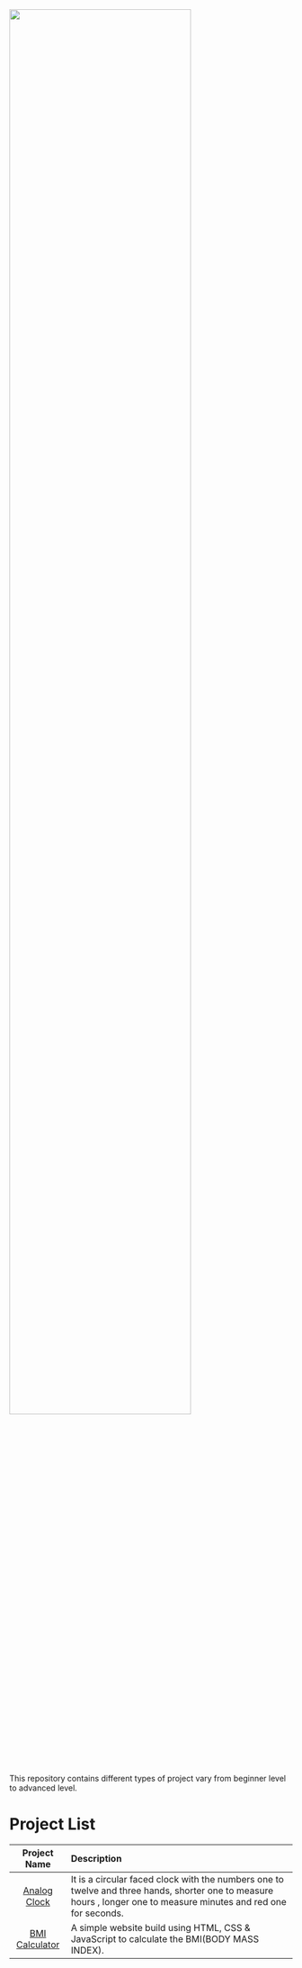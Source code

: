 <img src="https://github.com/khushi-purwar/Web-Dev-ProjectKart/blob/master/thumbnail.png" height="80%" width="80%" />

This repository contains different types of project vary from beginner level to advanced level.
# Project List
| Project Name      | Description | 
| :---:        |    :----   |  
| [Analog Clock](https://khushi-purwar.github.io/WebDev-ProjectKart/Analog%20Clock/index.html)     | It is a circular faced clock with the numbers one to twelve and three hands, shorter one to measure hours , longer one to measure minutes and red one for seconds.
| [BMI Calculator](https://khushi-purwar.github.io/WebDev-ProjectKart/BMI%20Calculator/) | A simple website build using HTML, CSS & JavaScript to calculate the BMI(BODY MASS INDEX).

